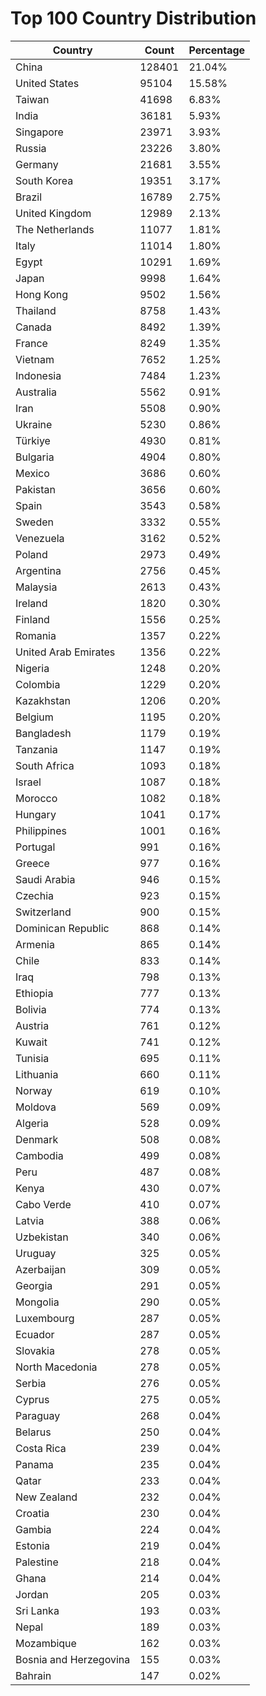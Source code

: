 # Top 100 Country Distribution
| Country | Count | Percentage |
|----|----|----|
| China | 128401 | 21.04% |
| United States | 95104 | 15.58% |
| Taiwan | 41698 | 6.83% |
| India | 36181 | 5.93% |
| Singapore | 23971 | 3.93% |
| Russia | 23226 | 3.80% |
| Germany | 21681 | 3.55% |
| South Korea | 19351 | 3.17% |
| Brazil | 16789 | 2.75% |
| United Kingdom | 12989 | 2.13% |
| The Netherlands | 11077 | 1.81% |
| Italy | 11014 | 1.80% |
| Egypt | 10291 | 1.69% |
| Japan | 9998 | 1.64% |
| Hong Kong | 9502 | 1.56% |
| Thailand | 8758 | 1.43% |
| Canada | 8492 | 1.39% |
| France | 8249 | 1.35% |
| Vietnam | 7652 | 1.25% |
| Indonesia | 7484 | 1.23% |
| Australia | 5562 | 0.91% |
| Iran | 5508 | 0.90% |
| Ukraine | 5230 | 0.86% |
| Türkiye | 4930 | 0.81% |
| Bulgaria | 4904 | 0.80% |
| Mexico | 3686 | 0.60% |
| Pakistan | 3656 | 0.60% |
| Spain | 3543 | 0.58% |
| Sweden | 3332 | 0.55% |
| Venezuela | 3162 | 0.52% |
| Poland | 2973 | 0.49% |
| Argentina | 2756 | 0.45% |
| Malaysia | 2613 | 0.43% |
| Ireland | 1820 | 0.30% |
| Finland | 1556 | 0.25% |
| Romania | 1357 | 0.22% |
| United Arab Emirates | 1356 | 0.22% |
| Nigeria | 1248 | 0.20% |
| Colombia | 1229 | 0.20% |
| Kazakhstan | 1206 | 0.20% |
| Belgium | 1195 | 0.20% |
| Bangladesh | 1179 | 0.19% |
| Tanzania | 1147 | 0.19% |
| South Africa | 1093 | 0.18% |
| Israel | 1087 | 0.18% |
| Morocco | 1082 | 0.18% |
| Hungary | 1041 | 0.17% |
| Philippines | 1001 | 0.16% |
| Portugal | 991 | 0.16% |
| Greece | 977 | 0.16% |
| Saudi Arabia | 946 | 0.15% |
| Czechia | 923 | 0.15% |
| Switzerland | 900 | 0.15% |
| Dominican Republic | 868 | 0.14% |
| Armenia | 865 | 0.14% |
| Chile | 833 | 0.14% |
| Iraq | 798 | 0.13% |
| Ethiopia | 777 | 0.13% |
| Bolivia | 774 | 0.13% |
| Austria | 761 | 0.12% |
| Kuwait | 741 | 0.12% |
| Tunisia | 695 | 0.11% |
| Lithuania | 660 | 0.11% |
| Norway | 619 | 0.10% |
| Moldova | 569 | 0.09% |
| Algeria | 528 | 0.09% |
| Denmark | 508 | 0.08% |
| Cambodia | 499 | 0.08% |
| Peru | 487 | 0.08% |
| Kenya | 430 | 0.07% |
| Cabo Verde | 410 | 0.07% |
| Latvia | 388 | 0.06% |
| Uzbekistan | 340 | 0.06% |
| Uruguay | 325 | 0.05% |
| Azerbaijan | 309 | 0.05% |
| Georgia | 291 | 0.05% |
| Mongolia | 290 | 0.05% |
| Luxembourg | 287 | 0.05% |
| Ecuador | 287 | 0.05% |
| Slovakia | 278 | 0.05% |
| North Macedonia | 278 | 0.05% |
| Serbia | 276 | 0.05% |
| Cyprus | 275 | 0.05% |
| Paraguay | 268 | 0.04% |
| Belarus | 250 | 0.04% |
| Costa Rica | 239 | 0.04% |
| Panama | 235 | 0.04% |
| Qatar | 233 | 0.04% |
| New Zealand | 232 | 0.04% |
| Croatia | 230 | 0.04% |
| Gambia | 224 | 0.04% |
| Estonia | 219 | 0.04% |
| Palestine | 218 | 0.04% |
| Ghana | 214 | 0.04% |
| Jordan | 205 | 0.03% |
| Sri Lanka | 193 | 0.03% |
| Nepal | 189 | 0.03% |
| Mozambique | 162 | 0.03% |
| Bosnia and Herzegovina | 155 | 0.03% |
| Bahrain | 147 | 0.02% |

